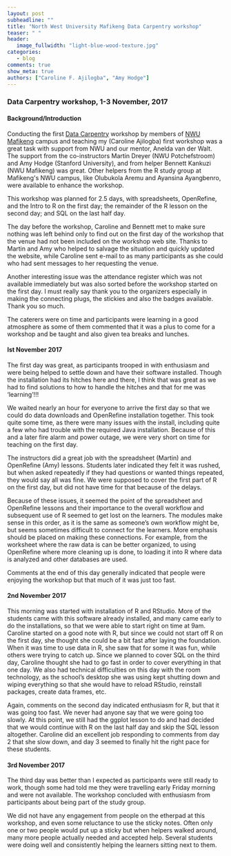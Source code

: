 ```yaml
---
layout: post
subheadline: ""
title: "North West University Mafikeng Data Carpentry workshop"
teaser: " "
header:
   image_fullwidth: "light-blue-wood-texture.jpg"
categories:
   - blog
comments: true
show_meta: true
authors: ["Caroline F. Ajilogba", "Amy Hodge"]
---
```


### Data Carpentry workshop, 1-3 November, 2017 

#### Background/Introduction

Conducting the first [Data Carpentry](http://www.datacarpentry.org/) workshop by members of [NWU](http://www.nwu.ac.za/) [Mafikeng](http://www.nwu.ac.za/content/nwu-mafikeng-campus-landing-page) campus and teaching my (Caroline Ajilogba) first workshop was a great task with support from NWU and our mentor, Anelda van der Walt. The support from the co-instructors Martin Dreyer (NWU Potchefstroom) and Amy Hodge (Stanford University), and from helper Bennett Kankuzi (NWU Mafikeng) was great. Other helpers from the R study group at Mafikeng's NWU campus, like Olubukola Aremu and Ayansina Ayangbenro, were available to enhance the workshop.

This workshop was planned for 2.5 days, with spreadsheets, OpenRefine, and the Intro to R on the first day; the remainder of the R lesson on the second day; and SQL on the last half day.

The day before the workshop, Caroline and Bennett met to make sure nothing was left behind only to find out on the first day of the workshop that the venue had not been included on the workshop web site. Thanks to Martin and Amy who helped to salvage the situation and quickly updated the website, while Caroline sent e-mail to as many participants as she could who had sent messages to her requesting the venue.

Another interesting issue was the attendance register which was not available immediately but was also sorted before the workshop started on the first day. I must really say thank you to the organizers especially in making the connecting plugs, the stickies and also the badges available. Thank you so much.

The caterers were on time and participants were learning in a good atmosphere as some of them commented that it was a plus to come for a workshop and be taught and also given tea breaks and lunches.

#### Ist November 2017

The first day was great, as participants trooped in with enthusiasm and were being helped to settle down and have their software installed. Though the installation had its hitches here and there, I think that was great as we had to find solutions to how to handle the hitches and that for me was ‘learning’!!!

We waited nearly an hour for everyone to arrive the first day so that we could do data downloads and OpenRefine installation together. This took quite some time, as there were many issues with the install, including quite a few who had trouble with the required Java installation. Because of this and a later fire alarm and power outage, we were very short on time for teaching on the first day.

The instructors did a great job with the spreadsheet (Martin) and OpenRefine (Amy) lessons. Students later indicated they felt it was rushed, but when asked repeatedly if they had questions or wanted things repeated, they would say all was fine. We were supposed to cover the first part of R on the first day, but did not have time for that because of the delays.

Because of these issues, it seemed the point of the spreadsheet and OpenRefine lessons and their importance to the overall workflow and subsequent use of R seemed to get lost on the learners. The modules make sense in this order, as it is the same as someone’s own workflow might be, but seems sometimes difficult to connect for the learners. More emphasis should be placed on making these connections. For example, from the worksheet where the raw data is can be better organized, to using OpenRefine where more cleaning up is done, to loading it into R where data is analyzed and other databases are used.

Comments at the end of this day generally indicated that people were enjoying the workshop but that much of it was just too fast.

#### 2nd November 2017

This morning was started with installation of R and RStudio. More of the students came with this software already installed, and many came early to do the installations, so that we were able to start right on time at 9am. Caroline started on a good note with R, but since we could not start off R on the first day, she thought she could be a bit fast after laying the foundation. When it was time to use data in R, she saw that for some it was fun, while others were trying to catch up. Since we planned to cover SQL on the third day, Caroline thought she had to go fast in order to cover everything in that one day. We also had technical difficulties on this day with the room technology, as the school’s desktop she was using kept shutting down and wiping everything so that she would have to reload RStudio, reinstall packages, create data frames, etc.

Again, comments on the second day indicated enthusiasm for R, but that it was going too fast. We never had anyone say that we were going too slowly. At this point, we still had the ggplot lesson to do and had decided that we would continue with R on the last half day and skip the SQL lesson altogether. Caroline did an excellent job responding to comments from day 2 that she slow down, and day 3 seemed to finally hit the right pace for these students.

#### 3rd November 2017

The third day was better than I expected as participants were still ready to work, though some had told me they were travelling early Friday morning and were not available. The workshop concluded with enthusiasm from participants about being part of the study group.

We did not have any engagement from people on the etherpad at this workshop, and even some reluctance to use the sticky notes. Often only one or two people would put up a sticky but when helpers walked around, many more people actually needed and accepted help. Several students were doing well and consistently helping the learners sitting next to them.
